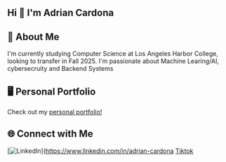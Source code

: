 ## Hi 👋 I'm Adrian Cardona

## 🚀 About Me 
I'm currently studying Computer Science at Los Angeles Harbor College, looking to transfer in Fall 2025. I'm passionate about Machine Learing/AI, cybersecruity and Backend Systems

## 🖥️  Personal Portfolio  
Check out my [personal portfolio!](https://guppty.github.io/Portfolio/)

## 🌐 Connect with Me
[![LinkedIn](https://img.shields.io/badge/LinkedIn-%230077B5.svg?logo=linkedin&logoColor=white)](https://www.linkedin.com/in/adrian-cardona
[Tiktok](tiktok.com/@guppty_adrian)
